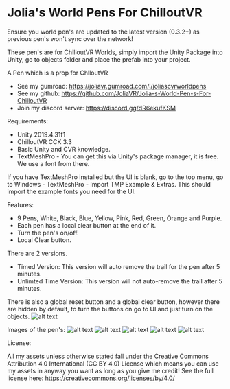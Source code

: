 # Jolia's World Pens For ChilloutVR
Ensure you world pen's are updated to the latest version (0.3.2+) as previous pen's won't sync over the network!

These pen's are for ChilloutVR Worlds, simply import the Unity Package into Unity, go to objects folder and place the prefab into your project.

A Pen which is a prop for ChlloutVR

- See my gumroad: https://joliavr.gumroad.com/l/joliascvrworldpens
- See my github: https://github.com/JoliaVR/Jolia-s-World-Pen-s-For-ChilloutVR
- Join my discord server: https://discord.gg/dR6ekufKSM

Requirements:

- Unity 2019.4.31f1
- ChilloutVR CCK 3.3
- Basic Unity and CVR knowledge.
- TextMeshPro - You can get this via Unity's package manager, it is free. We use a font from there.

If you have TextMeshPro installed but the UI is blank, go to the top menu, go to Windows - TextMeshPro - Import TMP Example & Extras. This should import the example fonts you need for the UI.

Features:

- 9 Pens, White, Black, Blue, Yellow, Pink, Red, Green, Orange and Purple.
- Each pen has a local clear button at the end of it.
- Turn the pen's on/off.
- Local Clear button.

There are 2 versions.
- Timed Version: This version will auto remove the trail for the pen after 5 minutes.
- Unlimted Time Version: This version will not auto-remove the trail after 5 minutes.

There is also a global reset button and a global clear button, however there are hidden by default, to turn the buttons on go to UI and just turn on the objects.
![alt text](https://i.imgur.com/2AarESA.jpeg)


Images of the pen's:
![alt text](https://i.imgur.com/LxbZC1o.jpg)
![alt text](https://i.imgur.com/F1IJGOG.jpg)
![alt text](https://i.imgur.com/qW1kHxX.jpg)
![alt text](https://i.imgur.com/mHZ2KzX.jpg)
![alt text](https://i.imgur.com/g0PQo3E.jpg)

License:

All my assets unless otherwise stated fall under the Creative Commons Attribution 4.0 International (CC BY 4.0) License which means you can use my assets in anyway you want as long as you give me credit! See the full license here: https://creativecommons.org/licenses/by/4.0/ 

